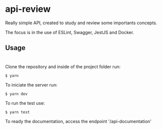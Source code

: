 # api-review

Really simple API, created to study and review some importants concepts.

The focus is in the use of ESLint, Swagger, JestJS and Docker.


## Usage
#
Clone the repository and inside of the project folder run:
```
$ yarn
```
To iniciate the server run:
```
$ yarn dev
```
To run the test use:
```
$ yarn test
```
To ready the documentation, access the endpoint '/api-documentation'